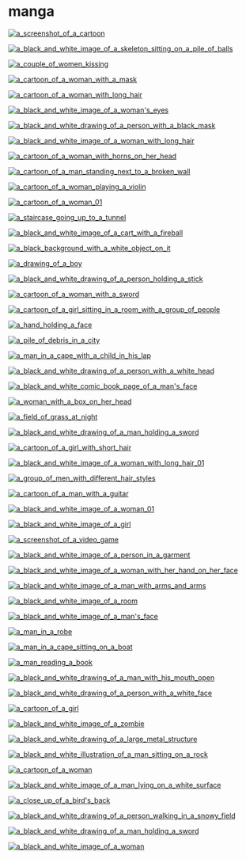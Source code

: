 # manga

<a href="a_screenshot_of_a_cartoon.jpeg"><img alt="a_screenshot_of_a_cartoon" src="a_screenshot_of_a_cartoon.jpeg"></a>

<a href="a_black_and_white_image_of_a_skeleton_sitting_on_a_pile_of_balls.jpeg"><img alt="a_black_and_white_image_of_a_skeleton_sitting_on_a_pile_of_balls" src="a_black_and_white_image_of_a_skeleton_sitting_on_a_pile_of_balls.jpeg"></a>

<a href="a_couple_of_women_kissing.jpeg"><img alt="a_couple_of_women_kissing" src="a_couple_of_women_kissing.jpeg"></a>

<a href="a_cartoon_of_a_woman_with_a_mask.jpeg"><img alt="a_cartoon_of_a_woman_with_a_mask" src="a_cartoon_of_a_woman_with_a_mask.jpeg"></a>

<a href="a_cartoon_of_a_woman_with_long_hair.jpg"><img alt="a_cartoon_of_a_woman_with_long_hair" src="a_cartoon_of_a_woman_with_long_hair.jpg"></a>

<a href="a_black_and_white_image_of_a_woman's_eyes.jpeg"><img alt="a_black_and_white_image_of_a_woman's_eyes" src="a_black_and_white_image_of_a_woman's_eyes.jpeg"></a>

<a href="a_black_and_white_drawing_of_a_person_with_a_black_mask.jpeg"><img alt="a_black_and_white_drawing_of_a_person_with_a_black_mask" src="a_black_and_white_drawing_of_a_person_with_a_black_mask.jpeg"></a>

<a href="a_black_and_white_image_of_a_woman_with_long_hair.jpeg"><img alt="a_black_and_white_image_of_a_woman_with_long_hair" src="a_black_and_white_image_of_a_woman_with_long_hair.jpeg"></a>

<a href="a_cartoon_of_a_woman_with_horns_on_her_head.jpg"><img alt="a_cartoon_of_a_woman_with_horns_on_her_head" src="a_cartoon_of_a_woman_with_horns_on_her_head.jpg"></a>

<a href="a_cartoon_of_a_man_standing_next_to_a_broken_wall.jpeg"><img alt="a_cartoon_of_a_man_standing_next_to_a_broken_wall" src="a_cartoon_of_a_man_standing_next_to_a_broken_wall.jpeg"></a>

<a href="a_cartoon_of_a_woman_playing_a_violin.png"><img alt="a_cartoon_of_a_woman_playing_a_violin" src="a_cartoon_of_a_woman_playing_a_violin.png"></a>

<a href="a_cartoon_of_a_woman_01.jpg"><img alt="a_cartoon_of_a_woman_01" src="a_cartoon_of_a_woman_01.jpg"></a>

<a href="a_staircase_going_up_to_a_tunnel.jpg"><img alt="a_staircase_going_up_to_a_tunnel" src="a_staircase_going_up_to_a_tunnel.jpg"></a>

<a href="a_black_and_white_image_of_a_cart_with_a_fireball.jpeg"><img alt="a_black_and_white_image_of_a_cart_with_a_fireball" src="a_black_and_white_image_of_a_cart_with_a_fireball.jpeg"></a>

<a href="a_black_background_with_a_white_object_on_it.png"><img alt="a_black_background_with_a_white_object_on_it" src="a_black_background_with_a_white_object_on_it.png"></a>

<a href="a_drawing_of_a_boy.jpg"><img alt="a_drawing_of_a_boy" src="a_drawing_of_a_boy.jpg"></a>

<a href="a_black_and_white_drawing_of_a_person_holding_a_stick.jpg"><img alt="a_black_and_white_drawing_of_a_person_holding_a_stick" src="a_black_and_white_drawing_of_a_person_holding_a_stick.jpg"></a>

<a href="a_cartoon_of_a_woman_with_a_sword.jpeg"><img alt="a_cartoon_of_a_woman_with_a_sword" src="a_cartoon_of_a_woman_with_a_sword.jpeg"></a>

<a href="a_cartoon_of_a_girl_sitting_in_a_room_with_a_group_of_people.png"><img alt="a_cartoon_of_a_girl_sitting_in_a_room_with_a_group_of_people" src="a_cartoon_of_a_girl_sitting_in_a_room_with_a_group_of_people.png"></a>

<a href="a_hand_holding_a_face.png"><img alt="a_hand_holding_a_face" src="a_hand_holding_a_face.png"></a>

<a href="a_pile_of_debris_in_a_city.jpeg"><img alt="a_pile_of_debris_in_a_city" src="a_pile_of_debris_in_a_city.jpeg"></a>

<a href="a_man_in_a_cape_with_a_child_in_his_lap.jpg"><img alt="a_man_in_a_cape_with_a_child_in_his_lap" src="a_man_in_a_cape_with_a_child_in_his_lap.jpg"></a>

<a href="a_black_and_white_drawing_of_a_person_with_a_white_head.jpeg"><img alt="a_black_and_white_drawing_of_a_person_with_a_white_head" src="a_black_and_white_drawing_of_a_person_with_a_white_head.jpeg"></a>

<a href="a_black_and_white_comic_book_page_of_a_man's_face.jpeg"><img alt="a_black_and_white_comic_book_page_of_a_man's_face" src="a_black_and_white_comic_book_page_of_a_man's_face.jpeg"></a>

<a href="a_woman_with_a_box_on_her_head.jpeg"><img alt="a_woman_with_a_box_on_her_head" src="a_woman_with_a_box_on_her_head.jpeg"></a>

<a href="a_field_of_grass_at_night.jpeg"><img alt="a_field_of_grass_at_night" src="a_field_of_grass_at_night.jpeg"></a>

<a href="a_black_and_white_drawing_of_a_man_holding_a_sword.jpg"><img alt="a_black_and_white_drawing_of_a_man_holding_a_sword" src="a_black_and_white_drawing_of_a_man_holding_a_sword.jpg"></a>

<a href="a_cartoon_of_a_girl_with_short_hair.png"><img alt="a_cartoon_of_a_girl_with_short_hair" src="a_cartoon_of_a_girl_with_short_hair.png"></a>

<a href="a_black_and_white_image_of_a_woman_with_long_hair_01.jpeg"><img alt="a_black_and_white_image_of_a_woman_with_long_hair_01" src="a_black_and_white_image_of_a_woman_with_long_hair_01.jpeg"></a>

<a href="a_group_of_men_with_different_hair_styles.jpeg"><img alt="a_group_of_men_with_different_hair_styles" src="a_group_of_men_with_different_hair_styles.jpeg"></a>

<a href="a_cartoon_of_a_man_with_a_guitar.jpeg"><img alt="a_cartoon_of_a_man_with_a_guitar" src="a_cartoon_of_a_man_with_a_guitar.jpeg"></a>

<a href="a_black_and_white_image_of_a_woman_01.jpeg"><img alt="a_black_and_white_image_of_a_woman_01" src="a_black_and_white_image_of_a_woman_01.jpeg"></a>

<a href="a_black_and_white_image_of_a_girl.jpeg"><img alt="a_black_and_white_image_of_a_girl" src="a_black_and_white_image_of_a_girl.jpeg"></a>

<a href="a_screenshot_of_a_video_game.jpeg"><img alt="a_screenshot_of_a_video_game" src="a_screenshot_of_a_video_game.jpeg"></a>

<a href="a_black_and_white_image_of_a_person_in_a_garment.jpeg"><img alt="a_black_and_white_image_of_a_person_in_a_garment" src="a_black_and_white_image_of_a_person_in_a_garment.jpeg"></a>

<a href="a_black_and_white_image_of_a_woman_with_her_hand_on_her_face.jpeg"><img alt="a_black_and_white_image_of_a_woman_with_her_hand_on_her_face" src="a_black_and_white_image_of_a_woman_with_her_hand_on_her_face.jpeg"></a>

<a href="a_black_and_white_image_of_a_man_with_arms_and_arms.jpeg"><img alt="a_black_and_white_image_of_a_man_with_arms_and_arms" src="a_black_and_white_image_of_a_man_with_arms_and_arms.jpeg"></a>

<a href="a_black_and_white_image_of_a_room.jpeg"><img alt="a_black_and_white_image_of_a_room" src="a_black_and_white_image_of_a_room.jpeg"></a>

<a href="a_black_and_white_image_of_a_man's_face.png"><img alt="a_black_and_white_image_of_a_man's_face" src="a_black_and_white_image_of_a_man's_face.png"></a>

<a href="a_man_in_a_robe.jpeg"><img alt="a_man_in_a_robe" src="a_man_in_a_robe.jpeg"></a>

<a href="a_man_in_a_cape_sitting_on_a_boat.jpeg"><img alt="a_man_in_a_cape_sitting_on_a_boat" src="a_man_in_a_cape_sitting_on_a_boat.jpeg"></a>

<a href="a_man_reading_a_book.jpg"><img alt="a_man_reading_a_book" src="a_man_reading_a_book.jpg"></a>

<a href="a_black_and_white_drawing_of_a_man_with_his_mouth_open.jpeg"><img alt="a_black_and_white_drawing_of_a_man_with_his_mouth_open" src="a_black_and_white_drawing_of_a_man_with_his_mouth_open.jpeg"></a>

<a href="a_black_and_white_drawing_of_a_person_with_a_white_face.jpeg"><img alt="a_black_and_white_drawing_of_a_person_with_a_white_face" src="a_black_and_white_drawing_of_a_person_with_a_white_face.jpeg"></a>

<a href="a_cartoon_of_a_girl.jpeg"><img alt="a_cartoon_of_a_girl" src="a_cartoon_of_a_girl.jpeg"></a>

<a href="a_black_and_white_image_of_a_zombie.jpeg"><img alt="a_black_and_white_image_of_a_zombie" src="a_black_and_white_image_of_a_zombie.jpeg"></a>

<a href="a_black_and_white_drawing_of_a_large_metal_structure.jpg"><img alt="a_black_and_white_drawing_of_a_large_metal_structure" src="a_black_and_white_drawing_of_a_large_metal_structure.jpg"></a>

<a href="a_black_and_white_illustration_of_a_man_sitting_on_a_rock.jpg"><img alt="a_black_and_white_illustration_of_a_man_sitting_on_a_rock" src="a_black_and_white_illustration_of_a_man_sitting_on_a_rock.jpg"></a>

<a href="a_cartoon_of_a_woman.jpg"><img alt="a_cartoon_of_a_woman" src="a_cartoon_of_a_woman.jpg"></a>

<a href="a_black_and_white_image_of_a_man_lying_on_a_white_surface.jpg"><img alt="a_black_and_white_image_of_a_man_lying_on_a_white_surface" src="a_black_and_white_image_of_a_man_lying_on_a_white_surface.jpg"></a>

<a href="a_close_up_of_a_bird's_back.jpeg"><img alt="a_close_up_of_a_bird's_back" src="a_close_up_of_a_bird's_back.jpeg"></a>

<a href="a_black_and_white_drawing_of_a_person_walking_in_a_snowy_field.jpg"><img alt="a_black_and_white_drawing_of_a_person_walking_in_a_snowy_field" src="a_black_and_white_drawing_of_a_person_walking_in_a_snowy_field.jpg"></a>

<a href="a_black_and_white_drawing_of_a_man_holding_a_sword.jpeg"><img alt="a_black_and_white_drawing_of_a_man_holding_a_sword" src="a_black_and_white_drawing_of_a_man_holding_a_sword.jpeg"></a>

<a href="a_black_and_white_image_of_a_woman.jpeg"><img alt="a_black_and_white_image_of_a_woman" src="a_black_and_white_image_of_a_woman.jpeg"></a>

